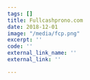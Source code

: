 ```yaml
---
tags: []
title: Fullcashprono.com
date: 2018-12-01
image: "/media/fcp.png"
excerpt: ''
code: ''
external_link_name: ''
external_link: ''

---
```

